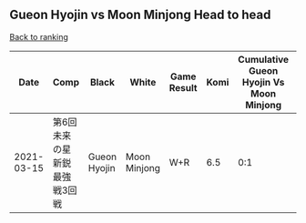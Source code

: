 ## Gueon Hyojin vs Moon Minjong Head to head

[Back to ranking](../../index.md)




| **Date** | **Comp** | **Black** | **White** | **Game Result** | **Komi** | **Cumulative Gueon Hyojin Vs Moon Minjong** | **Gueon Hyojin Streak** | **Moon Minjong Streak** | 
| --- | --- | --- | --- | --- | --- | --- | --- | --- |
| 2021-03-15 | 第6回未来の星新鋭最強戦3回戦 | Gueon Hyojin | Moon Minjong | W+R | 6.5 | 0:1 | 0 | 1 |




